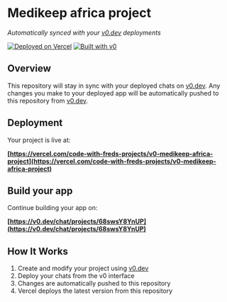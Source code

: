 # Medikeep africa project

*Automatically synced with your [v0.dev](https://v0.dev) deployments*

[![Deployed on Vercel](https://img.shields.io/badge/Deployed%20on-Vercel-black?style=for-the-badge&logo=vercel)](https://vercel.com/code-with-freds-projects/v0-medikeep-africa-project)
[![Built with v0](https://img.shields.io/badge/Built%20with-v0.dev-black?style=for-the-badge)](https://v0.dev/chat/projects/68swsY8YnUP)

## Overview

This repository will stay in sync with your deployed chats on [v0.dev](https://v0.dev).
Any changes you make to your deployed app will be automatically pushed to this repository from [v0.dev](https://v0.dev).

## Deployment

Your project is live at:

**[https://vercel.com/code-with-freds-projects/v0-medikeep-africa-project](https://vercel.com/code-with-freds-projects/v0-medikeep-africa-project)**

## Build your app

Continue building your app on:

**[https://v0.dev/chat/projects/68swsY8YnUP](https://v0.dev/chat/projects/68swsY8YnUP)**

## How It Works

1. Create and modify your project using [v0.dev](https://v0.dev)
2. Deploy your chats from the v0 interface
3. Changes are automatically pushed to this repository
4. Vercel deploys the latest version from this repository